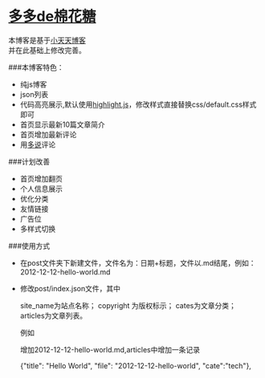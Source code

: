 # [多多de棉花糖](http://hugcoday.github.com)


本博客是基于[小天天博客](https://github.com/onlytiancai/xiaotiantian)  
并在此基础上修改完善。

###本博客特色：

* 纯js博客
* json列表
* 代码高亮展示,默认使用[highlight.js](http://softwaremaniacs.org/soft/highlight/en/)，修改样式直接替换css/default.css样式即可
* 首页显示最新10篇文章简介
* 首页增加最新评论
* 用[多说](http://duoshuo.com)评论


###计划改善

* 首页增加翻页
* 个人信息展示
* 优化分类
* 友情链接
* 广告位
* 多样式切换

###使用方式

* 在post文件夹下新建文件，文件名为：日期+标题，文件以.md结尾，例如：2012-12-12-hello-world.md
* 修改post/index.json文件，其中

	site_name为站点名称；
	copyright 为版权标示；
	cates为文章分类；
	articles为文章列表。

  例如
	
	增加2012-12-12-hello-world.md,articles中增加一条记录
 
	
	{"title": "Hello World", "file": "2012-12-12-hello-world", "cate":"tech"},

	

